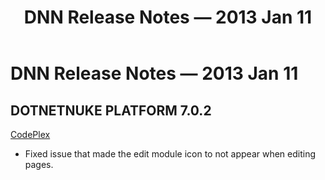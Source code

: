 ﻿---
uid: relnotes-2013-jan-11
locale: en
title: DNN Release Notes — 2013 Jan 11
dnneditions:
dnnversion: 09.02.00
---

# DNN Release Notes — 2013 Jan 11

## DOTNETNUKE PLATFORM 7.0.2

[CodePlex](https://dotnetnuke.codeplex.com/releases/view/100158)

*   Fixed issue that made the edit module icon to not appear when editing pages.
